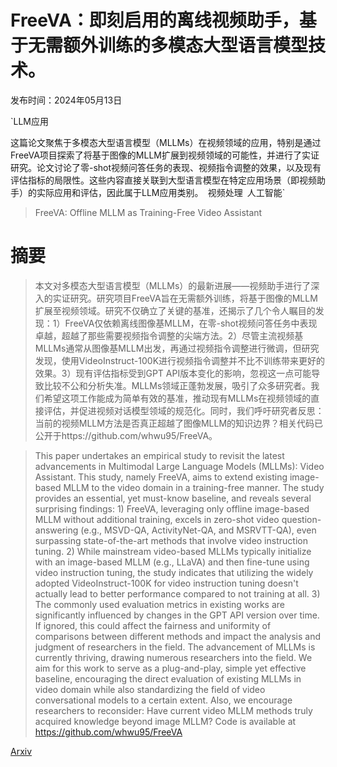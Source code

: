 # FreeVA：即刻启用的离线视频助手，基于无需额外训练的多模态大型语言模型技术。

发布时间：2024年05月13日

`LLM应用

这篇论文聚焦于多模态大型语言模型（MLLMs）在视频领域的应用，特别是通过FreeVA项目探索了将基于图像的MLLM扩展到视频领域的可能性，并进行了实证研究。论文讨论了零-shot视频问答任务的表现、视频指令调整的效果，以及现有评估指标的局限性。这些内容直接关联到大型语言模型在特定应用场景（即视频助手）的实际应用和评估，因此属于LLM应用类别。` `视频处理` `人工智能`

> FreeVA: Offline MLLM as Training-Free Video Assistant

# 摘要

> 本文对多模态大型语言模型（MLLMs）的最新进展——视频助手进行了深入的实证研究。研究项目FreeVA旨在无需额外训练，将基于图像的MLLM扩展至视频领域。研究不仅确立了关键的基准，还揭示了几个令人瞩目的发现：1）FreeVA仅依赖离线图像基MLLM，在零-shot视频问答任务中表现卓越，超越了那些需要视频指令调整的尖端方法。2）尽管主流视频基MLLMs通常从图像基MLLM出发，再通过视频指令调整进行微调，但研究发现，使用VideoInstruct-100K进行视频指令调整并不比不训练带来更好的效果。3）现有评估指标受到GPT API版本变化的影响，忽视这一点可能导致比较不公和分析失准。MLLMs领域正蓬勃发展，吸引了众多研究者。我们希望这项工作能成为简单有效的基准，推动现有MLLMs在视频领域的直接评估，并促进视频对话模型领域的规范化。同时，我们呼吁研究者反思：当前的视频MLLM方法是否真正超越了图像MLLM的知识边界？相关代码已公开于https://github.com/whwu95/FreeVA。

> This paper undertakes an empirical study to revisit the latest advancements in Multimodal Large Language Models (MLLMs): Video Assistant. This study, namely FreeVA, aims to extend existing image-based MLLM to the video domain in a training-free manner. The study provides an essential, yet must-know baseline, and reveals several surprising findings: 1) FreeVA, leveraging only offline image-based MLLM without additional training, excels in zero-shot video question-answering (e.g., MSVD-QA, ActivityNet-QA, and MSRVTT-QA), even surpassing state-of-the-art methods that involve video instruction tuning. 2) While mainstream video-based MLLMs typically initialize with an image-based MLLM (e.g., LLaVA) and then fine-tune using video instruction tuning, the study indicates that utilizing the widely adopted VideoInstruct-100K for video instruction tuning doesn't actually lead to better performance compared to not training at all. 3) The commonly used evaluation metrics in existing works are significantly influenced by changes in the GPT API version over time. If ignored, this could affect the fairness and uniformity of comparisons between different methods and impact the analysis and judgment of researchers in the field. The advancement of MLLMs is currently thriving, drawing numerous researchers into the field. We aim for this work to serve as a plug-and-play, simple yet effective baseline, encouraging the direct evaluation of existing MLLMs in video domain while also standardizing the field of video conversational models to a certain extent. Also, we encourage researchers to reconsider: Have current video MLLM methods truly acquired knowledge beyond image MLLM? Code is available at https://github.com/whwu95/FreeVA

[Arxiv](https://arxiv.org/abs/2405.07798)